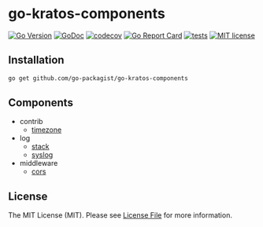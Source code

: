 # go-kratos-components

[![Go Version](https://badgen.net/github/release/go-packagist/go-kratos-components/stable)](https://github.com/go-packagist/go-kratos-components/releases)
[![GoDoc](https://pkg.go.dev/badge/github.com/go-packagist/go-kratos-components)](https://pkg.go.dev/github.com/go-packagist/go-kratos-components)
[![codecov](https://codecov.io/gh/go-packagist/go-kratos-components/branch/master/graph/badge.svg?token=5TWGQ9DIRU)](https://codecov.io/gh/go-packagist/go-kratos-components)
[![Go Report Card](https://goreportcard.com/badge/github.com/go-packagist/go-kratos-components)](https://goreportcard.com/report/github.com/go-packagist/go-kratos-components)
[![tests](https://github.com/go-packagist/go-kratos-components/actions/workflows/go.yml/badge.svg)](https://github.com/go-packagist/go-kratos-components/actions/workflows/go.yml)
[![MIT license](https://img.shields.io/badge/license-MIT-brightgreen.svg)](https://opensource.org/licenses/MIT)

## Installation

```bash
go get github.com/go-packagist/go-kratos-components
```

## Components

- contrib
  - [timezone](contrib/timezone)
- log
  - [stack](log/stack)
  - [syslog](log/syslog)
- middleware
  - [cors](middleware/cors)

## License

The MIT License (MIT). Please see [License File](LICENSE) for more information.